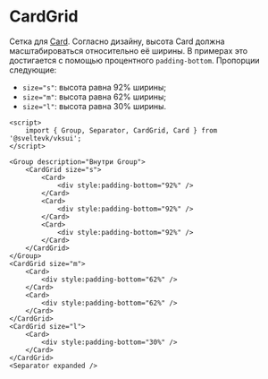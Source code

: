 # CardGrid

Сетка для [Card](Card). Согласно дизайну, высота Card должна масштабироваться относительно её ширины. В примерах это достигается с помощью процентного `padding-bottom`. Пропорции следующие:

- `size="s"`: высота равна 92% ширины;
- `size="m"`: высота равна 62% ширины;
- `size="l"`: высота равна 30% ширины.

```svelte scroll
<script>
	import { Group, Separator, CardGrid, Card } from '@sveltevk/vksui';
</script>

<Group description="Внутри Group">
	<CardGrid size="s">
		<Card>
			<div style:padding-bottom="92%" />
		</Card>
		<Card>
			<div style:padding-bottom="92%" />
		</Card>
		<Card>
			<div style:padding-bottom="92%" />
		</Card>
	</CardGrid>
</Group>
<CardGrid size="m">
	<Card>
		<div style:padding-bottom="62%" />
	</Card>
	<Card>
		<div style:padding-bottom="62%" />
	</Card>
</CardGrid>
<CardGrid size="l">
	<Card>
		<div style:padding-bottom="30%" />
	</Card>
</CardGrid>
<Separator expanded />
```
